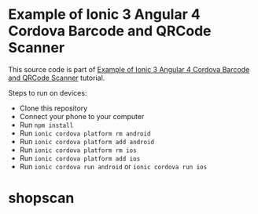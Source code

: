 # Example of Ionic 3 Angular 4 Cordova Barcode and QRCode Scanner

This source code is part of [Example of Ionic 3 Angular 4 Cordova Barcode and QRCode Scanner](https://www.djamware.com/post/59bb219f80aca768e4d2b13e/example-of-ionic-3-angular-4-cordova-barcode-and-qr-code-scanner) tutorial.

Steps to run on devices:
* Clone this repository
* Connect your phone to your computer
* Run `npm install`
* Run `ionic cordova platform rm android`
* Run `ionic cordova platform add android`
* Run `ionic cordova platform rm ios`
* Run `ionic cordova platform add ios`
* Run `ionic cordova run android` or `ionic cordova run ios`
# shopscan
